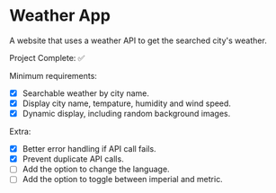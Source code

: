 # Weather App
 A website that uses a weather API to get the searched city's weather.

Project Complete: ✅


Minimum requirements: 
- [x] Searchable weather by city name.
- [x] Display city name, tempature, humidity and wind speed.
- [x] Dynamic display, including random background images.

Extra: 
- [x] Better error handling if API call fails.
- [x] Prevent duplicate API calls. 
- [ ] Add the option to change the language. 
- [ ] Add the option to toggle between imperial and metric. 

